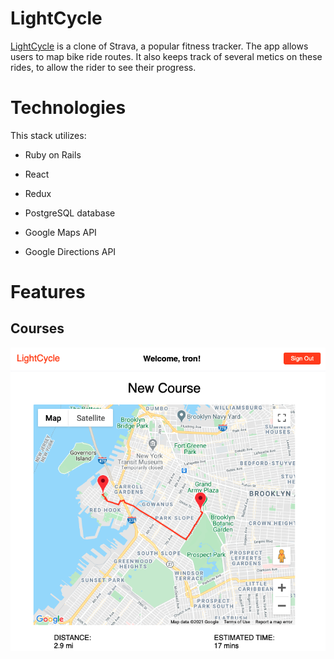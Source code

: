 # LightCycle

[LightCycle](https://light-cycle.herokuapp.com/) is a clone of Strava, a popular fitness tracker. The app allows users to map bike ride routes. It also keeps track of several metics on these rides, to allow the rider to see their progress.

# Technologies

This stack utilizes:

- Ruby on Rails

- React

- Redux

- PostgreSQL database

- Google Maps API

- Google Directions API

# Features
## Courses

![Routes](https://github.com/theneonwombat/LightCycle/blob/main/app/assets/images/google_map_route.png)

